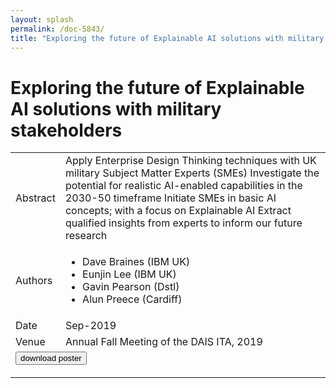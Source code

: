 ```yaml
---
layout: splash
permalink: /doc-5843/
title: "Exploring the future of Explainable AI solutions with military stakeholders"
---
```


# Exploring the future of Explainable AI solutions with military stakeholders

<table>
    <tbody>
    <tr>
        <td>Abstract</td>
        <td>Apply Enterprise Design Thinking techniques with UK military Subject Matter Experts (SMEs) Investigate the potential for realistic AI-enabled capabilities in the 2030-50 timeframe Initiate SMEs in basic AI concepts; with a focus on Explainable AI Extract qualified insights from experts to inform our future research</td>
    </tr>
    <tr>
        <td>Authors</td>
        <td>
            <ul>
                <li>Dave Braines (IBM UK)</li>
                <li>Eunjin Lee (IBM UK)</li>
                <li>Gavin Pearson (Dstl)</li>
                <li>Alun Preece (Cardiff)</li>
            </ul>
        </td>
    </tr>
    <tr>
        <td>Date</td>
        <td>Sep-2019</td>
    </tr>
    <tr>
        <td>Venue</td>
        <td>Annual Fall Meeting of the DAIS ITA, 2019</td>
    </tr>
        <tr>
            <td colspan="2">
                <form method="get" action="https://ibm.box.com/v/doc-5843-poster">
                    <button type="submit">download poster</button>
                </form>
            </td>
        </tr>
    </tbody>
</table>
